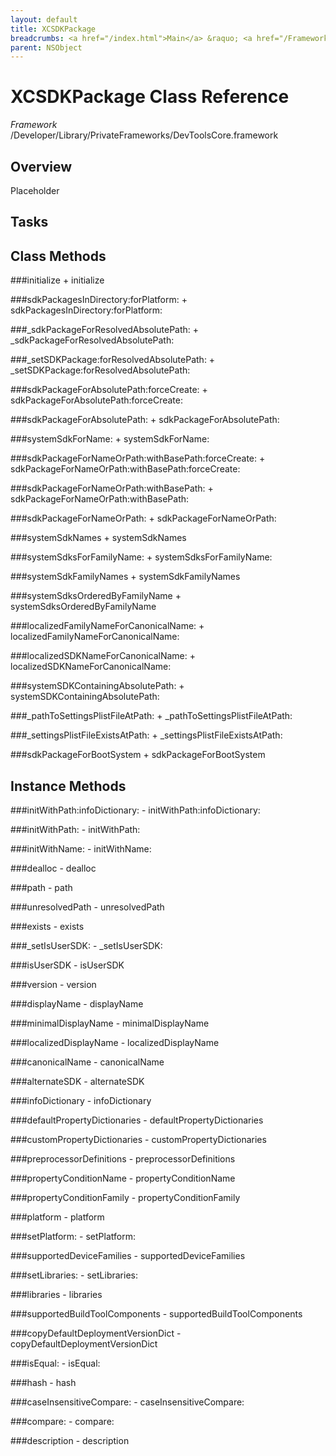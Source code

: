 ```yaml
---
layout: default
title: XCSDKPackage
breadcrumbs: <a href="/index.html">Main</a> &raquo; <a href="/Frameworks.html">Framework</a> &raquo; <a href="/Frameworks/DevToolsCore.html">DevToolsCore</a> &raquo; XCSDKPackage
parent: NSObject 
---
```

# XCSDKPackage Class Reference

*Framework* /Developer/Library/PrivateFrameworks/DevToolsCore.framework

## Overview

Placeholder

## Tasks

## Class Methods

<a name="+initialize"></a>
###initialize
    + initialize

<a name="+sdkPackagesInDirectory:forPlatform:"></a>
###sdkPackagesInDirectory:forPlatform:
    + sdkPackagesInDirectory:forPlatform:

<a name="+_sdkPackageForResolvedAbsolutePath:"></a>
###_sdkPackageForResolvedAbsolutePath:
    + _sdkPackageForResolvedAbsolutePath:

<a name="+_setSDKPackage:forResolvedAbsolutePath:"></a>
###_setSDKPackage:forResolvedAbsolutePath:
    + _setSDKPackage:forResolvedAbsolutePath:

<a name="+sdkPackageForAbsolutePath:forceCreate:"></a>
###sdkPackageForAbsolutePath:forceCreate:
    + sdkPackageForAbsolutePath:forceCreate:

<a name="+sdkPackageForAbsolutePath:"></a>
###sdkPackageForAbsolutePath:
    + sdkPackageForAbsolutePath:

<a name="+systemSdkForName:"></a>
###systemSdkForName:
    + systemSdkForName:

<a name="+sdkPackageForNameOrPath:withBasePath:forceCreate:"></a>
###sdkPackageForNameOrPath:withBasePath:forceCreate:
    + sdkPackageForNameOrPath:withBasePath:forceCreate:

<a name="+sdkPackageForNameOrPath:withBasePath:"></a>
###sdkPackageForNameOrPath:withBasePath:
    + sdkPackageForNameOrPath:withBasePath:

<a name="+sdkPackageForNameOrPath:"></a>
###sdkPackageForNameOrPath:
    + sdkPackageForNameOrPath:

<a name="+systemSdkNames"></a>
###systemSdkNames
    + systemSdkNames

<a name="+systemSdksForFamilyName:"></a>
###systemSdksForFamilyName:
    + systemSdksForFamilyName:

<a name="+systemSdkFamilyNames"></a>
###systemSdkFamilyNames
    + systemSdkFamilyNames

<a name="+systemSdksOrderedByFamilyName"></a>
###systemSdksOrderedByFamilyName
    + systemSdksOrderedByFamilyName

<a name="+localizedFamilyNameForCanonicalName:"></a>
###localizedFamilyNameForCanonicalName:
    + localizedFamilyNameForCanonicalName:

<a name="+localizedSDKNameForCanonicalName:"></a>
###localizedSDKNameForCanonicalName:
    + localizedSDKNameForCanonicalName:

<a name="+systemSDKContainingAbsolutePath:"></a>
###systemSDKContainingAbsolutePath:
    + systemSDKContainingAbsolutePath:

<a name="+_pathToSettingsPlistFileAtPath:"></a>
###_pathToSettingsPlistFileAtPath:
    + _pathToSettingsPlistFileAtPath:

<a name="+_settingsPlistFileExistsAtPath:"></a>
###_settingsPlistFileExistsAtPath:
    + _settingsPlistFileExistsAtPath:

<a name="+sdkPackageForBootSystem"></a>
###sdkPackageForBootSystem
    + sdkPackageForBootSystem

## Instance Methods

<a name="-initWithPath:infoDictionary:"></a>
###initWithPath:infoDictionary:
    - initWithPath:infoDictionary:

<a name="-initWithPath:"></a>
###initWithPath:
    - initWithPath:

<a name="-initWithName:"></a>
###initWithName:
    - initWithName:

<a name="-dealloc"></a>
###dealloc
    - dealloc

<a name="-path"></a>
###path
    - path

<a name="-unresolvedPath"></a>
###unresolvedPath
    - unresolvedPath

<a name="-exists"></a>
###exists
    - exists

<a name="-_setIsUserSDK:"></a>
###_setIsUserSDK:
    - _setIsUserSDK:

<a name="-isUserSDK"></a>
###isUserSDK
    - isUserSDK

<a name="-version"></a>
###version
    - version

<a name="-displayName"></a>
###displayName
    - displayName

<a name="-minimalDisplayName"></a>
###minimalDisplayName
    - minimalDisplayName

<a name="-localizedDisplayName"></a>
###localizedDisplayName
    - localizedDisplayName

<a name="-canonicalName"></a>
###canonicalName
    - canonicalName

<a name="-alternateSDK"></a>
###alternateSDK
    - alternateSDK

<a name="-infoDictionary"></a>
###infoDictionary
    - infoDictionary

<a name="-defaultPropertyDictionaries"></a>
###defaultPropertyDictionaries
    - defaultPropertyDictionaries

<a name="-customPropertyDictionaries"></a>
###customPropertyDictionaries
    - customPropertyDictionaries

<a name="-preprocessorDefinitions"></a>
###preprocessorDefinitions
    - preprocessorDefinitions

<a name="-propertyConditionName"></a>
###propertyConditionName
    - propertyConditionName

<a name="-propertyConditionFamily"></a>
###propertyConditionFamily
    - propertyConditionFamily

<a name="-platform"></a>
###platform
    - platform

<a name="-setPlatform:"></a>
###setPlatform:
    - setPlatform:

<a name="-supportedDeviceFamilies"></a>
###supportedDeviceFamilies
    - supportedDeviceFamilies

<a name="-setLibraries:"></a>
###setLibraries:
    - setLibraries:

<a name="-libraries"></a>
###libraries
    - libraries

<a name="-supportedBuildToolComponents"></a>
###supportedBuildToolComponents
    - supportedBuildToolComponents

<a name="-copyDefaultDeploymentVersionDict"></a>
###copyDefaultDeploymentVersionDict
    - copyDefaultDeploymentVersionDict

<a name="-isEqual:"></a>
###isEqual:
    - isEqual:

<a name="-hash"></a>
###hash
    - hash

<a name="-caseInsensitiveCompare:"></a>
###caseInsensitiveCompare:
    - caseInsensitiveCompare:

<a name="-compare:"></a>
###compare:
    - compare:

<a name="-description"></a>
###description
    - description

